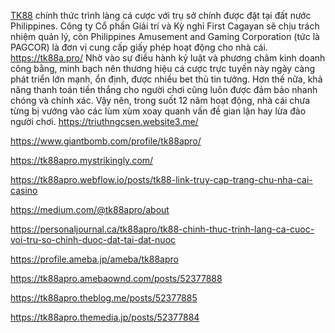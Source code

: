 [TK88](https://tk88a.pro/) chính thức trình làng cá cược với trụ sở chính được đặt tại đất nước Philippines. Công ty Cổ phần Giải trí và Kỳ nghỉ First Cagayan sẽ chịu trách nhiệm quản lý, còn Philippines Amusement and Gaming Corporation (tức là PAGCOR) là đơn vị cung cấp giấy phép hoạt động cho nhà cái.
https://tk88a.pro/ Nhờ vào sự điều hành kỷ luật và phương châm kinh doanh công bằng, minh bạch nên thương hiệu cá cược trực tuyến này ngày càng phát triển lớn mạnh, ổn định, được nhiều bet thủ tin tưởng. Hơn thế nữa, khả năng thanh toán tiền thắng cho người chơi cũng luôn được đảm bảo nhanh chóng và chính xác. Vậy nên, trong suốt 12 năm hoạt động, nhà cái chưa từng bị vướng vào các lùm xùm xoay quanh vấn đề gian lận hay lừa đảo người chơi.
https://triuthngcsen.website3.me/

https://www.giantbomb.com/profile/tk88apro/

https://tk88apro.mystrikingly.com/

https://tk88apro.webflow.io/posts/tk88-link-truy-cap-trang-chu-nha-cai-casino

https://medium.com/@tk88apro/about

https://personaljournal.ca/tk88apro/tk88-chinh-thuc-trinh-lang-ca-cuoc-voi-tru-so-chinh-duoc-dat-tai-dat-nuoc

https://profile.ameba.jp/ameba/tk88apro

https://tk88apro.amebaownd.com/posts/52377888

https://tk88apro.theblog.me/posts/52377885

https://tk88apro.themedia.jp/posts/52377884


